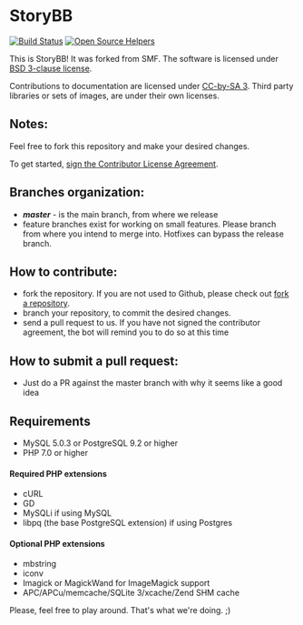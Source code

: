 # StoryBB
[![Build Status](https://travis-ci.org/StoryBB/StoryBB.svg?branch=master)](https://travis-ci.org/StoryBB/StoryBB) [![Open Source Helpers](https://www.codetriage.com/storybb/storybb/badges/users.svg)](https://www.codetriage.com/storybb/storybb)

This is StoryBB! It was forked from SMF.
The software is licensed under [BSD 3-clause license](https://opensource.org/licenses/BSD-3-Clause).

Contributions to documentation are licensed under [CC-by-SA 3](https://creativecommons.org/licenses/by-sa/3.0). Third party libraries or sets of images, are under their own licenses.

## Notes:

Feel free to fork this repository and make your desired changes.

To get started, <a href="https://www.clahub.com/agreements/StoryBB/StoryBB">sign the Contributor License Agreement</a>.

## Branches organization:
* ***master*** - is the main branch, from where we release
* feature branches exist for working on small features. Please branch from where you intend to merge into. Hotfixes can bypass the release branch. 

## How to contribute:
* fork the repository. If you are not used to Github, please check out [fork a repository](https://help.github.com/fork-a-repo).
* branch your repository, to commit the desired changes.
* send a pull request to us. If you have not signed the contributor agreement, the bot will remind you to do so at this time

## How to submit a pull request:
* Just do a PR against the master branch with why it seems like a good idea

## Requirements
* MySQL 5.0.3 or PostgreSQL 9.2 or higher
* PHP 7.0 or higher

#### Required PHP extensions
* cURL
* GD
* MySQLi if using MySQL
* libpq (the base PostgreSQL extension) if using Postgres

#### Optional PHP extensions
* mbstring
* iconv
* Imagick or MagickWand for ImageMagick support
* APC/APCu/memcache/SQLite 3/xcache/Zend SHM cache

Please, feel free to play around. That's what we're doing. ;)
